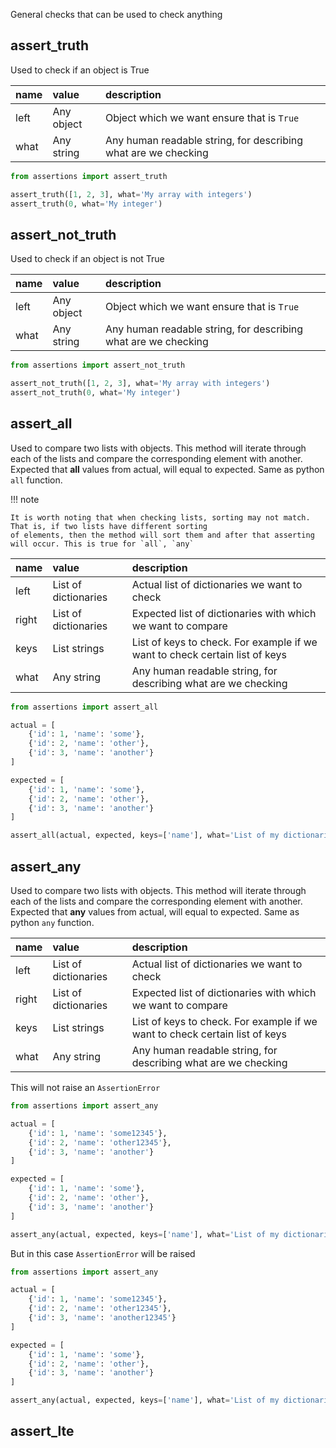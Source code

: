 General checks that can be used to check anything

assert_truth
---
Used to check if an object is True

| name  | value      | description |
| :---- | :--------- | :---- |
| left  | Any object | Object which we want ensure that is `True` |
| what  | Any string | Any human readable string, for describing what are we checking |

```python
from assertions import assert_truth

assert_truth([1, 2, 3], what='My array with integers')
assert_truth(0, what='My integer')
```

assert_not_truth
---

Used to check if an object is not True

| name  | value      | description |
| :---- | :--------- | :---- |
| left  | Any object | Object which we want ensure that is `True` |
| what  | Any string | Any human readable string, for describing what are we checking |

```python
from assertions import assert_not_truth

assert_not_truth([1, 2, 3], what='My array with integers')
assert_not_truth(0, what='My integer')
```

assert_all
---

Used to compare two lists with objects. This method will iterate through each of the lists and compare the corresponding
element with another. Expected that **all** values from actual, will equal to expected. Same as python `all` function.

!!! note

    It is worth noting that when checking lists, sorting may not match. That is, if two lists have different sorting 
    of elements, then the method will sort them and after that asserting will occur. This is true for `all`, `any`

| name  | value      | description |
| :---- | :--------- | :---- |
| left  | List of dictionaries | Actual list of dictionaries we want to check |
| right  | List of dictionaries | Expected list of dictionaries with which we want to compare |
| keys  | List strings | List of keys to check. For example if we want to check certain list of keys |
| what  | Any string | Any human readable string, for describing what are we checking |

```python
from assertions import assert_all

actual = [
    {'id': 1, 'name': 'some'},
    {'id': 2, 'name': 'other'},
    {'id': 3, 'name': 'another'}
]

expected = [
    {'id': 1, 'name': 'some'},
    {'id': 2, 'name': 'other'},
    {'id': 3, 'name': 'another'}
]

assert_all(actual, expected, keys=['name'], what='List of my dictionaries')
```

assert_any
---

Used to compare two lists with objects. This method will iterate through each of the lists and compare the corresponding
element with another. Expected that **any** values from actual, will equal to expected. Same as python `any` function.

| name  | value      | description |
| :---- | :--------- | :---- |
| left  | List of dictionaries | Actual list of dictionaries we want to check |
| right  | List of dictionaries | Expected list of dictionaries with which we want to compare |
| keys  | List strings | List of keys to check. For example if we want to check certain list of keys |
| what  | Any string | Any human readable string, for describing what are we checking |

This will not raise an `AssertionError`

```python
from assertions import assert_any

actual = [
    {'id': 1, 'name': 'some12345'},
    {'id': 2, 'name': 'other12345'},
    {'id': 3, 'name': 'another'}
]

expected = [
    {'id': 1, 'name': 'some'},
    {'id': 2, 'name': 'other'},
    {'id': 3, 'name': 'another'}
]

assert_any(actual, expected, keys=['name'], what='List of my dictionaries')
```

But in this case `AssertionError` will be raised

```python
from assertions import assert_any

actual = [
    {'id': 1, 'name': 'some12345'},
    {'id': 2, 'name': 'other12345'},
    {'id': 3, 'name': 'another12345'}
]

expected = [
    {'id': 1, 'name': 'some'},
    {'id': 2, 'name': 'other'},
    {'id': 3, 'name': 'another'}
]

assert_any(actual, expected, keys=['name'], what='List of my dictionaries')
```

assert_lte
---
